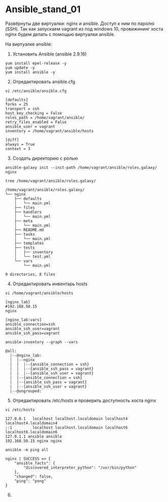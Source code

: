 # Ansible_stand_01

Развёрнуты две виртуалки: nginx и ansible. Доступ к ним по паролю (SSH). Так как запускаем vagrant из под windows 10, провижининг хоста nginx будем делать с помощью виртуалки ansible.

На виртуалке ansible:

1. Установить Ansible (ansible 2.9.16)

```
yum install epel-release -y
yum update -y
yum install ansible -y
```

2. Отредактировать ansible.cfg

`vi /etc/ansible/ansible.cfg`

```
[defaults]
forks = 25
transport = ssh
host_key_checking = False
roles_path = /home/vagrant/ansible/
retry_files_enabled = False
ansible_user = vagrant
inventory = /home/vagrant/ansible/hosts

[diff]
always = True
context = 3
```

3. Создать директорию с ролью

`ansible-galaxy init --init-path /home/vagrant/ansible/roles.galaxy/ nginx`

`tree /home/vagrant/ansible/roles.galaxy/`

```
/home/vagrant/ansible/roles.galaxy/
└── nginx
    ├── defaults
    │   └── main.yml
    ├── files
    ├── handlers
    │   └── main.yml
    ├── meta
    │   └── main.yml
    ├── README.md
    ├── tasks
    │   └── main.yml
    ├── templates
    ├── tests
    │   ├── inventory
    │   └── test.yml
    └── vars
        └── main.yml

9 directories, 8 files
```

4. Отредактировать инвентарь hosts

`vi /home/vagrant/ansible/hosts`

```
[nginx_lab]
#192.168.50.15
nginx

[nginx_lab:vars]
ansible_connection=ssh
ansible_ssh_user=vagrant
ansible_ssh_pass=vagrant
```

`ansible-inventory --graph --vars`

```
@all:
  |--@nginx_lab:
  |  |--nginx
  |  |  |--{ansible_connection = ssh}
  |  |  |--{ansible_ssh_pass = vagrant}
  |  |  |--{ansible_ssh_user = vagrant}
  |  |--{ansible_connection = ssh}
  |  |--{ansible_ssh_pass = vagrant}
  |  |--{ansible_ssh_user = vagrant}
  |--@ungrouped:
```

5. Отредактировать /etc/hosts и проверить доступность хоста nginx

`vi /etc/hosts`

```
127.0.0.1   localhost localhost.localdomain localhost4 localhost4.localdomain4
::1         localhost localhost.localdomain localhost6 localhost6.localdomain6
127.0.1.1 ansible ansible
192.168.50.15 nginx nginx
```

`ansible -m ping all`

```
nginx | SUCCESS => {
    "ansible_facts": {
        "discovered_interpreter_python": "/usr/bin/python"
    },
    "changed": false,
    "ping": "pong"
}
```

6. 
